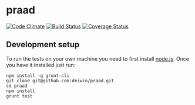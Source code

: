 praad
=====
[![Code Climate](https://codeclimate.com/github/deiwin/praad.png)](https://codeclimate.com/github/deiwin/praad) [![Build Status](https://travis-ci.org/deiwin/praad.svg)](https://travis-ci.org/deiwin/praad) [![Coverage Status](https://coveralls.io/repos/deiwin/praad/badge.png)](https://coveralls.io/r/deiwin/praad)


## Development setup ##

To run the tests on your own machine you need to first install [node.js](nodejs.org). Once you have it installed just run:
    
    npm install -g grunt-cli
    git clone git@github.com:deiwin/praad.git
    cd praad
    npm install
    grunt test
